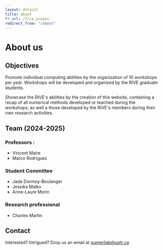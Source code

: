 ```yaml
---
layout: default
title: About
fr_url: /fr/a_propos
redirect_from: "/about"
---
```

# About us
## Objectives
Promote individual computing abilities by the organization of 10 workshops per year. Workshops will be developed and organized by the RIVE graduate students.

Showcase the RIVE's abilities by the creation of this website, containing a recap of all numerical methods developed or teached during the workshops, as well a those developed by the RIVE's members during their own research activities.

## Team (2024-2025)
### Professors :
- Vincent Maire
- Marco Rodriguez

### Student Committee
- Jade Dormoy-Boulanger
- Jessika Malko
- Anne-Laure Morin

### Research professional
- Charles Martin

## Contact
Interested? Intrigued? Drop us an email at <a href = "mailto:numerilab@uqtr.ca">numerilab@uqtr.ca</a>
